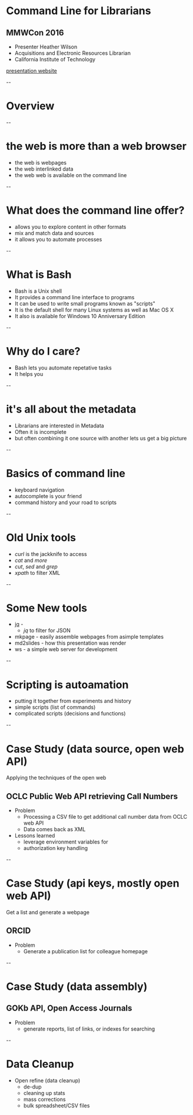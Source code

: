 
# Command Line for Librarians

## MMWCon 2016

+ Presenter Heather Wilson
+ Acquisitions and Electronic Resources Librarian
+ California Institute of Technology

[presentation website](index.html)

--

# Overview

--

# the web is more than a web browser

+ the web is webpages
+ the web interlinked data
+ the web web is available on the command line

--

# What does the command line offer?

+ allows you to explore content in other formats
+ mix and match data and sources
+ it allows you to automate processes

--

# What is Bash

+ Bash is a Unix shell
+ It provides a command line interface to programs
+ It can be used to write small programs known as "scripts"
+ It is the default shell for many Linux systems as well as Mac OS X
+ It also is available for Windows 10 Anniversary Edition

--

# Why do I care?

+ Bash lets you automate repetative tasks
+ It helps you 

--

# it's all about the metadata

+ Librarians are interested in Metadata
+ Often it is incomplete
+ but often combining it one source with another lets us get a big picture

--

# Basics of command line

+ keyboard navigation
+ autocomplete is your friend
+ command history and your road to scripts

--

# Old Unix tools

+ *curl* is the jackknife to access
+ *cat* and *more*
+ *cut*, *sed* and *grep*
+ *xpath* to filter XML

--

# Some New tools

+ [jq](https://github.com/stedolan/jq) - 
    + *jq* to filter for JSON
+ mkpage - easily assemble webpages from asimple templates
+ md2slides - how this presentation was render
+ ws - a simple web server for development

--

# Scripting is autoamation

+ putting it together from experiments and history
+ simple scripts (list of commands)
+ complicated scripts (decisions and functions)

--

# Case Study (data source, open web API)

Applying the techniques of the open web

## OCLC Public Web API retrieving Call Numbers

+ Problem
    + Processing a CSV file to get additional call number data from OCLC web API
    + Data comes back as XML
+ Lessons learned
    + leverage environment variables for 
    + authorization key handling

--

# Case Study (api keys, mostly open web API)

Get a list and generate a webpage

## ORCID

+ Problem
    + Generate a publication list for colleague homepage


--
# Case Study (data assembly)

## GOKb API, Open Access Journals

+ Problem
    + generate reports, list of links, or indexes for searching 



--

# Data Cleanup 

+ Open refine (data cleanup)
    + de-dup
    + cleaning up stats
    + mass corrections
    + bulk spreadsheet/CSV files


